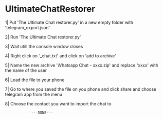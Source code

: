 # UltimateChatRestorer


1|   Put 'The Ultimate Chat restorer.py' in a new empty folder with 'telegram_export.json'

2|   Run 'The Ultimate Chat restorer.py'

3|   Wait utill the console window closes

4|   Right click on '_chat.txt' and click on 'add to archive'

5|   Name the new archive 'Whatsapp Chat - xxxx.zip' and replace 'xxxx' with the name of the user

6|   Load the file to your phone

7|   Go to where you saved the file on you phone and click share and choose telegram app from the menu

8|   Choose the contact you want to import the chat to


				---DONE---
